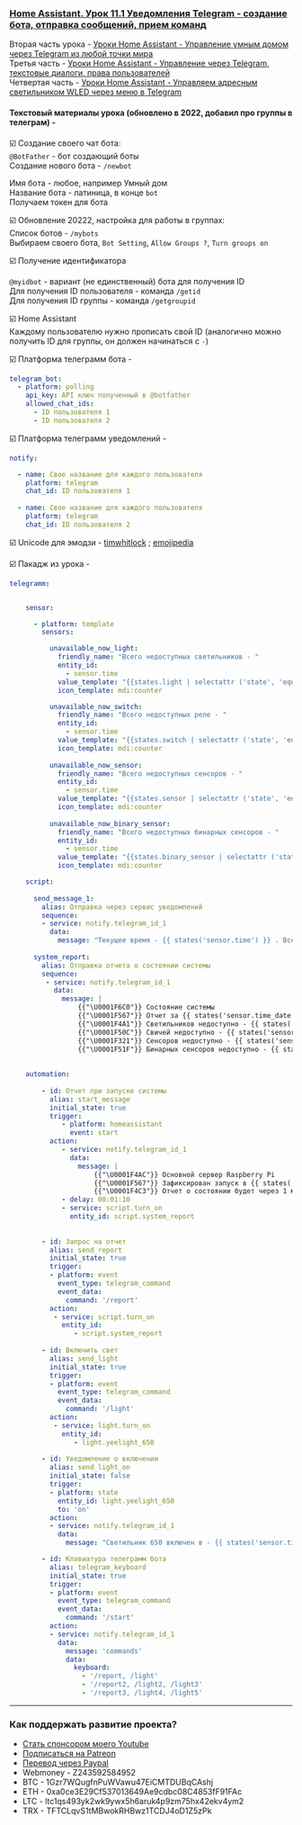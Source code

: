 ### [Home Assistant. Урок 11.1 Уведомления Telegram - создание бота, отправка сообщений, прием команд](https://youtu.be/tV8RjvevVHs)

Вторая часть урока - [Уроки Home Assistant - Управление умным домом через Telegram из любой точки мира](https://youtu.be/tPYXpQwDLYc)    
Третья часть - [Уроки Home Assistant - Управление через Telegram, текстовые диалоги, права пользователей](https://youtu.be/gksZK58ZLDQ)    
Четвертая часть - [Уроки Home Assistant - Управляем адресным светильником WLED через меню в Telegram](https://youtu.be/KqjjBY3QaCg)    

#### Текстовый материалы урока (обновлено в 2022, добавил про группы в телеграм) -    

:ballot_box_with_check: Создание своего чат бота:    
`@BotFather` - бот создающий боты    
Создание нового бота - `/newbot`    

Имя бота - любое, например Умный дом    
Название бота - латиница, в конце `bot`    
Получаем токен для бота    

:ballot_box_with_check: Обновление 20222, настройка для работы в группах:    
Список ботов - `/mybots`    
Выбираем своего бота, `Bot Setting`, `Allow Groups ?`, `Turn groups on`    

:ballot_box_with_check: Получение идентификатора    

`@myidbot` - вариант (не единственный) бота для получения ID    
Для получения ID пользователя - команда `/getid`    
Для получения ID группы - команда `/getgroupid`    


:ballot_box_with_check: Home Assistant    
Каждому пользователю нужно прописать свой ID (аналогично можно получить ID для группы, он должен начинаться с `-`)    

:ballot_box_with_check: Платформа телеграмм бота -    
```yaml
telegram_bot:
  - platform: polling
    api_key: API ключ полученный в @botfather
    allowed_chat_ids:
      - ID пользователя 1
      - ID пользователя 2   
```

:ballot_box_with_check: Платформа телеграмм уведомлений -    
```yaml      
notify:

  - name: Свое название для каждого пользователя
    platform: telegram
    chat_id: ID пользователя 1
    
  - name: Свое название для каждого пользователя
    platform: telegram
    chat_id: ID пользователя 2
```    
    
:ballot_box_with_check: Unicode для эмодзи - [timwhitlock](https://apps.timwhitlock.info/emoji/tables/unicode) ; [emojipedia](https://emojipedia.org/)

:ballot_box_with_check: Пакадж из урока -    
```yaml      
telegramm:


    sensor:

      - platform: template
        sensors:

          unavailable_now_light:
            friendly_name: "Всего недоступных светильников - "
            entity_id:
              - sensor.time
            value_template: "{{states.light | selectattr ('state', 'equalto', 'unavailable') | list | length}}"
            icon_template: mdi:counter        

          unavailable_now_switch:
            friendly_name: "Всего недоступных реле - "
            entity_id:
              - sensor.time
            value_template: "{{states.switch | selectattr ('state', 'equalto', 'unavailable') | list | length}}"
            icon_template: mdi:counter 
            
          unavailable_now_sensor:
            friendly_name: "Всего недоступных сенсоров - "
            entity_id:
              - sensor.time
            value_template: "{{states.sensor | selectattr ('state', 'equalto', 'unavailable') | list | length}}"
            icon_template: mdi:counter
            
          unavailable_now_binary_sensor:
            friendly_name: "Всего недоступных бинарных сенсоров - "
            entity_id:
              - sensor.time
            value_template: "{{states.binary_sensor | selectattr ('state', 'equalto', 'unavailable') | list | length}}"
            icon_template: mdi:counter

    script:
    
      send_message_1:
        alias: Отправка через сервис уведомлений
        sequence:
        - service: notify.telegram_id_1
          data:
            message: "Текущее время - {{ states('sensor.time') }} . Все в порядке"
            
      system_report:
        alias: Отправка отчета о состоянии системы
        sequence:
         - service: notify.telegram_id_1
           data:
             message: | 
                 {{"\U0001F6C0"}} Состояние системы
                 {{"\U0001F567"}} Отчет за {{ states('sensor.time_date') }}
                 {{"\U0001F4A1"}} Светильников недоступно - {{ states('sensor.unavailable_now_light') }} 
                 {{"\U0001F50C"}} Свичей недоступно - {{ states('sensor.unavailable_now_switch') }} 
                 {{"\U0001F321"}} Сенсоров недоступно - {{ states('sensor.unavailable_now_sensor') }} 
                 {{"\U0001F51F"}} Бинарных сенсоров недоступно - {{ states('sensor.unavailable_now_binary_sensor') }}             
            
                        
    automation:   
    
        - id: Отчет при запуске системы
          alias: start_message
          initial_state: true
          trigger:   
             - platform: homeassistant
               event: start          
          action:          
             - service: notify.telegram_id_1
               data:
                 message: | 
                     {{"\U0001F4AC"}} Основной сервер Raspberry Pi 
                     {{"\U0001F567"}} Зафиксирован запуск в {{ states('sensor.time_date') }} 
                     {{"\U0001F4C3"}} Отчет о состоянии будет через 1 минуту            
             - delay: 00:01:10
             - service: script.turn_on
               entity_id: script.system_report
               
               
        - id: Запрос на отчет             
          alias: send_report
          initial_state: true
          trigger:
          - platform: event
            event_type: telegram_command
            event_data:
              command: '/report'
          action:
           - service: script.turn_on
             entity_id: 
                - script.system_report
                
        - id: Включить свет             
          alias: send_light
          initial_state: true
          trigger:
          - platform: event
            event_type: telegram_command
            event_data:
              command: '/light'
          action:
           - service: light.turn_on
             entity_id: 
                - light.yeelight_650
                
        - id: Уведомление о включении             
          alias: send_light_on
          initial_state: false
          trigger:
          - platform: state
            entity_id: light.yeelight_650
            to: 'on'
          action:
          - service: notify.telegram_id_1
            data:
              message: "Светильник 650 включен в - {{ states('sensor.time') }} "

        - id: Клавиатура телеграмм бота
          alias: telegram_keyboard
          initial_state: true
          trigger:
          - platform: event
            event_type: telegram_command
            event_data:
              command: '/start'
          action:
          - service: notify.telegram_id_1
            data:
              message: 'commands'
              data:
                keyboard:
                  - '/report, /light'
                  - '/report2, /light2, /light3'           
                  - '/report3, /light4, /light5'              

```    
____
### Как поддержать развитие проекта?
* [Стать спонсором моего Youtube](http://kvazis.link/sponsorship)
* [Подписаться на Patreon](http://kvazis.link/patreon)
* [Перевод через Paypal](http://kvazis.link/paypal)
* Webmoney - Z243592584952
* BTC - 1Gzr7WQugfnPuWVawu47EiCMTDUBqCAshj
* ETH - 0xa0ce3E29Cf537013649Ae9cdbc08C4853fF91FAc
* LTC - ltc1qs493yk2wk9ywx5h6aruk4p9zm75hx42ekv4ym2
* TRX - TFTCLqvS1tMBwokRHBwz1TCDJ4oD1Z5zPk